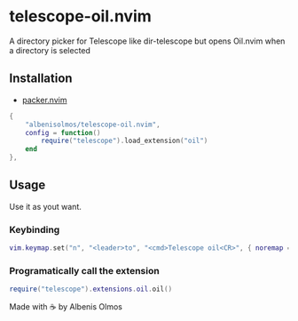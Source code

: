 # telescope-oil.nvim
A directory picker for Telescope like dir-telescope but opens Oil.nvim when a directory is selected

## Installation

- [packer.nvim](https://github.com/wbthomason/packer.nvim)

```lua
{
    "albenisolmos/telescope-oil.nvim",
    config = function()
        require("telescope").load_extension("oil")
    end
},
```

## Usage
Use it as yout want.

### Keybinding
```lua
vim.keymap.set("n", "<leader>to", "<cmd>Telescope oil<CR>", { noremap = true, silent = true })
```

### Programatically call the extension
```lua
require("telescope").extensions.oil.oil()
```

Made with ☕ by Albenis Olmos
